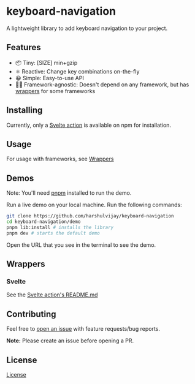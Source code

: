 # keyboard-navigation

A lightweight library to add keyboard navigation to your project.

## Features

- 📦 Tiny: [SIZE] min+gzip
- ⚛️ Reactive: Change key combinations on-the-fly
- 😀 Simple: Easy-to-use API
- 🧙‍♂️ Framework-agnostic: Doesn't depend on any framework, but has [wrappers](#wrappers) for some frameworks

## Installing

Currently, only a [Svelte action](#svelte) is available on npm for installation.

<!-- ```bash
pnpm add keyboard-navigation

# ... or with npm
npm install --save keyboard-navigation

# ... or with yarn
yarn add keyboard-navigation
```

Or, [install a wrapper](#wrappers) for the library of your choice! -->

## Usage

For usage with frameworks, see [Wrappers](#wrappers)

## Demos

Note: You'll need [pnpm](https://pnpm.io/) installed to run the demo.

Run a live demo on your local machine. Run the following commands:

```bash
git clone https://github.com/harshulvijay/keyboard-navigation
cd keyboard-navigation/demo
pnpm lib:install # installs the library
pnpm dev # starts the default demo
```

Open the URL that you see in the terminal to see the demo.

## Wrappers

### Svelte

See the [Svelte action's README.md](wrappers/svelte/README.md)

## Contributing

Feel free to [open an issue](https://github.com/harshulvijay/keyboard-navigation/issues/new/choose) with feature requests/bug reports.

**Note:** Please create an issue before opening a PR.

## License

[License](LICENSE.md)
